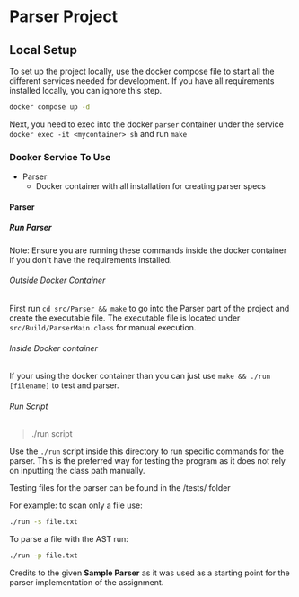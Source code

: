 # Parser Project

## Local Setup
To set up the project locally, use the docker compose file to start all the different services needed for development. If you have all requirements installed locally, you can ignore this step.

```bash
docker compose up -d
```

Next, you need to exec into the docker `parser` container under the service `docker exec -it <mycontainer> sh` and run `make`

### Docker Service To Use
- Parser
  - Docker container with all installation for creating parser specs

#### Parser

##### Run Parser

Note: Ensure you are running these commands inside the docker container if you don't have the requirements installed.

###### Outside Docker Container
First run `cd src/Parser && make` to go into the Parser part of the project and create the executable file. The executable file is located under `src/Build/ParserMain.class` for manual execution.

###### Inside Docker container
If your using the docker container than you can just use `make && ./run [filename]` to test and parser.

###### Run Script

> ./run script

Use the `./run` script inside this directory to run specific commands for the parser. This is the preferred way for testing the program as it does not rely on inputting the class path manually.

Testing files for the parser can be found in the /tests/ folder

For example: to scan only a file use:

```bash
./run -s file.txt
```

To parse a file with the AST run:

```bash
./run -p file.txt
```

Credits to the given **Sample Parser** as it was used as a starting point for the parser implementation of the assignment.
